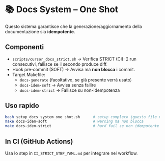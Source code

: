 # 📚 Docs System – One Shot

Questo sistema garantisce che la generazione/aggiornamento della documentazione sia **idempotente**.

## Componenti
- `scripts/cursor_docs_strict.sh` → Verifica STRICT (CI): 2 run consecutivi, fallisce se il secondo produce diff.
- Hook pre-commit (SOFT) → Avvisa ma **non blocca** i commit.
- Target Makefile:
  - `docs-generate` (facoltativo, se già presente verrà usato)
  - `docs-idem-soft` → Avvisa senza fallire
  - `docs-idem-strict` → Fallisce su non-idempotenza

## Uso rapido
```bash
bash setup_docs_system_one_shot.sh      # setup completo (questo file viene creato da Cursor)
make docs-idem-soft                     # warning ma non blocca
make docs-idem-strict                   # hard fail se non idempotente
```

## In CI (GitHub Actions)

Usa lo step in `CI_STRICT_STEP_YAML.md` per integrare nel workflow.
